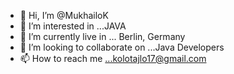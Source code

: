 - 👋 Hi, I’m @MukhailoK
- 👀 I’m interested in ...JAVA
- 🌱 I’m currently live in ... Berlin, Germany
- 💞️ I’m looking to collaborate on ...Java Developers
- 📫 How to reach me ...kolotajlo17@gmail.com

<!---
MukhailoK/MukhailoK is a ✨ special ✨ repository because its `README.md` (this file) appears on your GitHub profile.
You can click the Preview link to take a look at your changes.
--->
